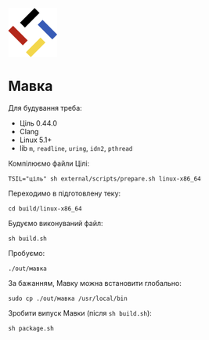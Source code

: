 <img src="./лого.svg" width="100" height="100" />

# Мавка

Для будування треба:

- Ціль 0.44.0
- Clang
- Linux 5.1+
- lib `m`, `readline`, `uring`, `idn2`, `pthread`

Компілюємо файли Цілі:

```shell
TSIL="ціль" sh external/scripts/prepare.sh linux-x86_64
```

Переходимо в підготовлену теку:

```shell
cd build/linux-x86_64
```

Будуємо виконуваний файл:

```shell
sh build.sh
```

Пробуємо:

```shell
./out/мавка
```

За бажанням, Мавку можна встановити глобально:

```shell
sudo cp ./out/мавка /usr/local/bin
```

Зробити випуск Мавки (після `sh build.sh`):

```shell
sh package.sh
```
